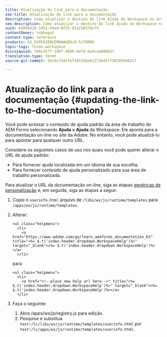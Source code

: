 ```yaml
---
title: Atualização do link para a documentação
seo-title: Atualização do link para a documentação
description: Como atualizar o destino do link Ajuda do Workspace na área de trabalho do AEM Forms para apontar para o link personalizado da documentação.
seo-description: Como atualizar o destino do link Ajuda do Workspace na área de trabalho do AEM Forms para apontar para o link personalizado da documentação.
uuid: 64056d10-1451-44ed-8f25-81a21037dc75
contentOwner: robhagat
content-type: reference
products: SG_EXPERIENCEMANAGER/6.5/FORMS
topic-tags: forms-workspace
discoiquuid: 788c427f-190f-4580-9efd-6a4c4a008837
translation-type: tm+mt
source-git-commit: 56c6cfd437ef185336e81373bd5f758205b96317

---
```



# Atualização do link para a documentação {#updating-the-link-to-the-documentation}

Você pode acessar o conteúdo de ajuda padrão da área de trabalho do AEM Forms selecionando **Ajuda > Ajuda** da Workspace. Ele aponta para a documentação on-line no site da Adobe. No entanto, você pode atualizá-lo para apontar para qualquer outro URL.

Considere os seguintes casos de uso nos quais você pode querer alterar o URL de ajuda padrão:

* Para fornecer ajuda localizada em um idioma de sua escolha.
* Para fornecer conteúdo de ajuda personalizado para sua área de trabalho personalizada.

Para atualizar o URL da documentação on-line, siga as etapas [genéricas de personalização](/help/forms/using/generic-steps-html-workspace-customization.md) e, em seguida, siga as etapas a seguir.

1. Copie o `userinfo.html` arquivo de `/libs/ws/js/runtime/templates` para `/apps/ws/js/runtime/templates`.
1. Alterar:

   ```
   <ul class="helpmenu">
     <li>
       <a href="https://www.adobe.com/go/learn_aemforms_documentation_63" title="<%= $.t('index.header.dropdown.WorkspaceHelp')%>" target="_blank"><%= $.t('index.header.dropdown.WorkspaceHelp')%></a>
     </li>
   ```

   para

   ```
   <ul class="helpmenu">
     <li>
       <a href="<!--place new help url here-->" title="<%= $.t('index.header.dropdown.WorkspaceHelp')%>" target="_blank"><%= $.t('index.header.dropdown.WorkspaceHelp')%></a>
     </li>
   ```

1. Faça o seguinte:

   1. Abra /apps/ws/js/registry.js para edição.
   1. Pesquise e substitua `text!/lc/libs/ws/js/runtime/templates/userinfo.html` por `text!/lc/apps/ws/js/runtime/templates/userinfo.html`.
